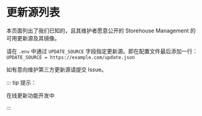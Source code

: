 # 更新源列表

本页面列出了我们已知的，且其维护者愿意公开的 Storehouse Management 的可用更新源及其镜像。

请在 `.env` 中通过 `UPDATE_SOURCE` 字段指定更新源。即在配置文件最后添加一行：`UPDATE_SOURCE = https://example.com/update.json`

如有意向维护第三方更新源请提交 Issue。

::: tip 提示：

在线更新功能开发中

:::
